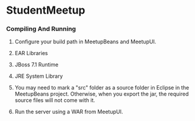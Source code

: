 StudentMeetup
=============

### Compiling And Running
1. Configure your build path in MeetupBeans and MeetupUI.
  1. EAR Libraries
  2. JBoss 7.1 Runtime
  3. JRE System Library

2. You may need to mark a "src" folder as a source folder in Eclipse in the MeetupBeans project. Otherwise, when you export the jar, the required source files will not come with it.
3. Run the server using a WAR from MeetupUI.
